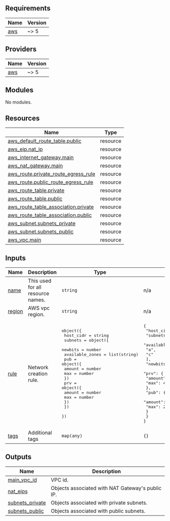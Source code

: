 ## Requirements

| Name | Version |
|------|---------|
| <a name="requirement_aws"></a> [aws](#requirement\_aws) | ~> 5 |

## Providers

| Name | Version |
|------|---------|
| <a name="provider_aws"></a> [aws](#provider\_aws) | ~> 5 |

## Modules

No modules.

## Resources

| Name | Type |
|------|------|
| [aws_default_route_table.public](https://registry.terraform.io/providers/hashicorp/aws/latest/docs/resources/default_route_table) | resource |
| [aws_eip.nat_ip](https://registry.terraform.io/providers/hashicorp/aws/latest/docs/resources/eip) | resource |
| [aws_internet_gateway.main](https://registry.terraform.io/providers/hashicorp/aws/latest/docs/resources/internet_gateway) | resource |
| [aws_nat_gateway.main](https://registry.terraform.io/providers/hashicorp/aws/latest/docs/resources/nat_gateway) | resource |
| [aws_route.private_route_egress_rule](https://registry.terraform.io/providers/hashicorp/aws/latest/docs/resources/route) | resource |
| [aws_route.public_route_egress_rule](https://registry.terraform.io/providers/hashicorp/aws/latest/docs/resources/route) | resource |
| [aws_route_table.private](https://registry.terraform.io/providers/hashicorp/aws/latest/docs/resources/route_table) | resource |
| [aws_route_table.public](https://registry.terraform.io/providers/hashicorp/aws/latest/docs/resources/route_table) | resource |
| [aws_route_table_association.private](https://registry.terraform.io/providers/hashicorp/aws/latest/docs/resources/route_table_association) | resource |
| [aws_route_table_association.public](https://registry.terraform.io/providers/hashicorp/aws/latest/docs/resources/route_table_association) | resource |
| [aws_subnet.subnets_private](https://registry.terraform.io/providers/hashicorp/aws/latest/docs/resources/subnet) | resource |
| [aws_subnet.subnets_public](https://registry.terraform.io/providers/hashicorp/aws/latest/docs/resources/subnet) | resource |
| [aws_vpc.main](https://registry.terraform.io/providers/hashicorp/aws/latest/docs/resources/vpc) | resource |

## Inputs

| Name | Description | Type | Default | Required |
|------|-------------|------|---------|:--------:|
| <a name="input_name"></a> [name](#input\_name) | This used for all resource names. | `string` | n/a | yes |
| <a name="input_region"></a> [region](#input\_region) | AWS vpc region. | `string` | n/a | yes |
| <a name="input_rule"></a> [rule](#input\_rule) | Network creation rule. | <pre>object({<br>    host_cidr = string<br>    subnets = object({<br>      newbits         = number<br>      available_zones = list(string)<br>      pub = object({<br>        amount = number<br>        max    = number<br>      })<br>      prv = object({<br>        amount = number<br>        max    = number<br>      })<br>    })<br>  })</pre> | <pre>{<br>  "host_cidr": "10.0.0.0/16",<br>  "subnets": {<br>    "available_zones": [<br>      "a",<br>      "c"<br>    ],<br>    "newbits": 6,<br>    "prv": {<br>      "amount": 2,<br>      "max": 44<br>    },<br>    "pub": {<br>      "amount": 2,<br>      "max": 20<br>    }<br>  }<br>}</pre> | no |
| <a name="input_tags"></a> [tags](#input\_tags) | Additional tags | `map(any)` | `{}` | no |

## Outputs

| Name | Description |
|------|-------------|
| <a name="output_main_vpc_id"></a> [main\_vpc\_id](#output\_main\_vpc\_id) | VPC id. |
| <a name="output_nat_eips"></a> [nat\_eips](#output\_nat\_eips) | Objects associated with NAT Gateway's public IP. |
| <a name="output_subnets_private"></a> [subnets\_private](#output\_subnets\_private) | Objects associated with private subnets. |
| <a name="output_subnets_public"></a> [subnets\_public](#output\_subnets\_public) | Objects associated with public subnets. |
